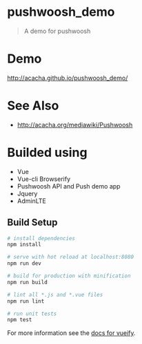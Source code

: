 # pushwoosh_demo

> A demo for pushwoosh

# Demo

http://acacha.github.io/pushwoosh_demo/

# See Also

- http://acacha.org/mediawiki/Pushwoosh

# Builded using

- Vue
- Vue-cli Browserify
- Pushwoosh API and Push demo app
- Jquery
- AdminLTE

## Build Setup

``` bash
# install dependencies
npm install

# serve with hot reload at localhost:8080
npm run dev

# build for production with minification
npm run build

# lint all *.js and *.vue files
npm run lint

# run unit tests
npm test
```

For more information see the [docs for vueify](https://github.com/vuejs/vueify).
